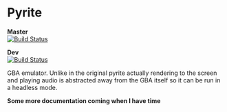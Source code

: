 Pyrite
===

**Master**  
[![Build Status](https://dev.azure.com/expixel/Pyrite/_apis/build/status/ExPixel.pyrite?branchName=master)](https://dev.azure.com/expixel/Pyrite/_build/latest?definitionId=1&branchName=master)

**Dev**  
[![Build Status](https://dev.azure.com/expixel/Pyrite/_apis/build/status/ExPixel.Pyrite?branchName=dev)](https://dev.azure.com/expixel/Pyrite/_build/latest?definitionId=2&branchName=dev)

GBA emulator. Unlike in the original pyrite actually rendering to the screen and playing audio is abstracted away from the GBA itself
so it can be run in a headless mode.

**Some more documentation coming when I have time**
